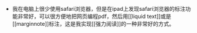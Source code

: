 - 我在电脑上很少使用safari浏览器，但是在ipad上发现safari浏览器的标注功能非常好，可以很方便地把网页编程pdf，然后用[[liquid text]]或是[[marginnote]]标注，这是我实现[[强力阅读]]的一种非常好的方式。
